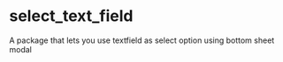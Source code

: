 # select_text_field
A package that lets you use textfield as select option using bottom sheet modal
